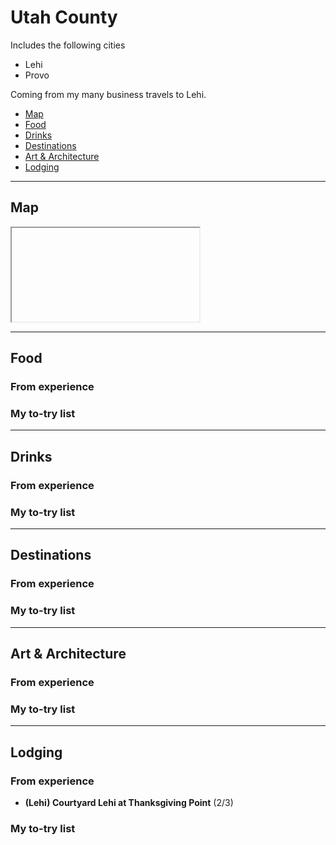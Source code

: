 # Utah County

Includes the following cities
- Lehi
- Provo

Coming from my many business travels to Lehi.

- [Map](#map)
- [Food](#food)
- [Drinks](#drinks)
- [Destinations](#destinations)
- [Art & Architecture](#art--architecture)
- [Lodging](#lodging)

-----

## Map

<iframe></iframe>

-----

## Food

### From experience

### My to-try list

-----

## Drinks

### From experience

### My to-try list

-----

## Destinations

### From experience

### My to-try list

-----

## Art & Architecture

### From experience

### My to-try list

-----

## Lodging

### From experience

- **(Lehi) Courtyard Lehi at Thanksgiving Point** (2/3)

### My to-try list
